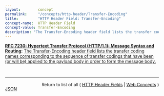 ```yaml
---
layout:        concept
permalink:     "/concepts/http-header/Transfer-Encoding"
title:         "HTTP Header Field: Transfer-Encoding"
concept-name:  HTTP Header Field
concept-value: Transfer-Encoding
description: "The Transfer-Encoding header field lists the transfer coding names corresponding to the sequence of transfer codings that have been (or will be) applied to the payload body in order to form the message body."
---
```


**[RFC 7230: Hypertext Transfer Protocol (HTTP/1.1): Message Syntax and Routing](/specs/IETF/RFC/7230 "The Hypertext Transfer Protocol (HTTP) is an application-level protocol for distributed, collaborative, hypertext information systems. HTTP has been in use by the World Wide Web global information initiative since 1990. This document provides an overview of HTTP architecture and its associated terminology, defines the &#34;http&#34; and &#34;https&#34; Uniform Resource Identifier (URI) schemes, defines the HTTP/1.1 message syntax and parsing requirements, and describes general security concerns for implementations."):** [The Transfer-Encoding header field lists the transfer coding names corresponding to the sequence of transfer codings that have been (or will be) applied to the payload body in order to form the message body.](http://tools.ietf.org/html/rfc7230#section-3.3.1 "Read documentation for HTTP Header Field &#34;Transfer-Encoding&#34;")

<br/>
<hr/>

<p style="float : left"><a href="./Transfer-Encoding.json" title="JSON representing this particular Web Concept value">JSON</a></p>
<p style="text-align: right">Return to list of all ( <a href="../http-headers">HTTP Header Fields</a> | <a href="../">Web Concepts</a> )</p>

